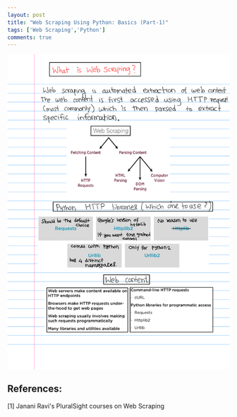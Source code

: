 ```yaml
---
layout: post
title: "Web Scraping Using Python: Basics (Part-1)"
tags: ['Web Scraping','Python']
comments: true
---
```


![](/assets/images/20211220/web_scraping.png)

## References:
[1] Janani Ravi's PluralSight courses on Web Scraping
